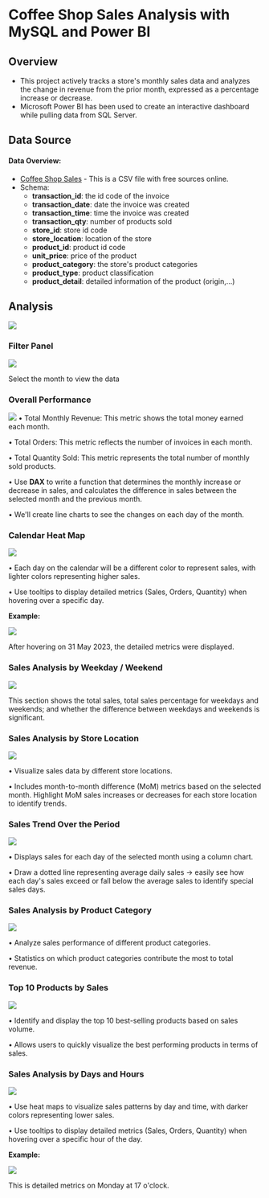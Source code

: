 # **Coffee Shop Sales Analysis with MySQL and Power BI**

## **Overview**
- This project actively tracks a store's monthly sales data and analyzes the change in revenue from the prior month, expressed as a percentage increase or decrease. 
- Microsoft Power BI has been used to create an interactive dashboard while pulling data from SQL Server.

## **Data Source**
#### Data Overview:
- [Coffee Shop Sales](https://docs.google.com/spreadsheets/d/19KgEh7QVbczZhUhIc2ulb9Y1LWNc2NGE/edit?usp=drive_link) - This is a CSV file with free sources online.
- Schema:
  - **transaction_id**: the id code of the invoice
  - **transaction_date**: date the invoice was created
  - **transaction_time**: time the invoice was created
  - **transaction_qty**: number of products sold
  - **store_id**: store id code
  - **store_location**: location of the store
  - **product_id**: product id code
  - **unit_price**: price of the product
  - **product_category**: the store's product categories
  - **product_type**: product classification
  - **product_detail**: detailed information of the product (origin,...)

## **Analysis**
![](/Dashboard%20Screenshot%20&%20Feature/dashboard.jpg)

### **Filter Panel**
![](/Dashboard%20Screenshot%20&%20Feature/filter%20panel.jpg)

Select the month to view the data

### **Overall Performance**
![](/Dashboard%20Screenshot%20&%20Feature/overall%20performance.jpg)
• Total Monthly Revenue: This metric shows the total money earned each month.

• Total Orders: This metric reflects the number of invoices in each month.

• Total Quantity Sold: This metric represents the total number of monthly sold products.

• Use **DAX** to write a function that determines the monthly increase or decrease in sales, and calculates the difference in sales between the selected month and the previous month.

• We'll create line charts to see the changes on each day of the month.

### **Calendar Heat Map**
![](/Dashboard%20Screenshot%20&%20Feature/calendar%20heat%20map.jpg)

• Each day on the calendar will be a different color to represent sales, with lighter colors representing higher sales.

• Use tooltips to display detailed metrics (Sales, Orders, Quantity) when hovering over a specific day.

**Example:**

![](/Dashboard%20Screenshot%20&%20Feature/tooltip1.jpg)

After hovering on 31 May 2023, the detailed metrics were displayed.

### **Sales Analysis by Weekday / Weekend**
![](/Dashboard%20Screenshot%20&%20Feature/weekend%20weekday%20sale.jpg)

This section shows the total sales, total sales percentage for weekdays and weekends; and whether the difference between weekdays and weekends is significant.

### **Sales Analysis by Store Location**
![](/Dashboard%20Screenshot%20&%20Feature/store%20location%20sale.jpg)

• Visualize sales data by different store locations.

• Includes month-to-month difference (MoM) metrics based on the selected month. Highlight MoM sales increases or decreases for each store location to identify trends.

### **Sales Trend Over the Period**
![](/Dashboard%20Screenshot%20&%20Feature/sale%20trend.jpg)

• Displays sales for each day of the selected month using a column chart.

• Draw a dotted line representing average daily sales -> easily see how each day's sales exceed or fall below the average sales to identify special sales days.

### **Sales Analysis by Product Category**
![](/Dashboard%20Screenshot%20&%20Feature/product%20category%20sale.jpg)

• Analyze sales performance of different product categories.

• Statistics on which product categories contribute the most to total revenue.

### **Top 10 Products by Sales**
![](/Dashboard%20Screenshot%20&%20Feature/top%2010%20sales.jpg)

• Identify and display the top 10 best-selling products based on sales volume.

• Allows users to quickly visualize the best performing products in terms of sales.

### **Sales Analysis by Days and Hours**
![](/Dashboard%20Screenshot%20&%20Feature/day%20and%20hour%20sale.jpg)

• Use heat maps to visualize sales patterns by day and time, with darker colors representing lower sales.

• Use tooltips to display detailed metrics (Sales, Orders, Quantity) when hovering over a specific hour of the day.

**Example:**

![](/Dashboard%20Screenshot%20&%20Feature/tooltip2.jpg)

This is detailed metrics on Monday at 17 o'clock.
